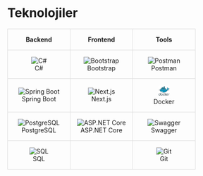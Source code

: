 <!DOCTYPE html>
<html lang="en">
<head>
  <meta charset="UTF-8">
  <meta name="viewport" content="width=device-width, initial-scale=1.0">
  <title>Teknolojiler</title>
  <style>
    table {
      width: 100%;
      border-collapse: collapse;
    }
    th, td {
      padding: 15px;
      text-align: center;
      border: 1px solid #ddd;
    }
    img {
      width: 25px; /* Görselleri küçültüyoruz */
      height: auto;
    }
    td {
      width: 33.33%;
    }
  </style>
</head>
<body>

  <h1>Teknolojiler</h1>

  <table>
    <tr>
      <th>Backend</th>
      <th>Frontend</th>
      <th>Tools</th>
    </tr>
    <tr>
      <td align="center">
        <img src="https://upload.wikimedia.org/wikipedia/commons/4/4f/Csharp_Logo.png" alt="C#" title="C#"><br>C#
      </td>
      <td align="center">
        <img src="https://upload.wikimedia.org/wikipedia/commons/b/b2/Bootstrap_logo.svg" alt="Bootstrap" title="Bootstrap"><br>Bootstrap
      </td>
      <td align="center">
        <img src="https://upload.wikimedia.org/wikipedia/commons/c/c2/Postman_%28software%29.png" alt="Postman" title="Postman"><br>Postman
      </td>
    </tr>
    <tr>
      <td align="center">
        <img src="https://upload.wikimedia.org/wikipedia/commons/4/44/Spring_Framework_Logo_2018.svg" alt="Spring Boot" title="Spring Boot"><br>Spring Boot
      </td>
      <td align="center">
        <img src="https://upload.wikimedia.org/wikipedia/commons/8/8e/Nextjs-logo.svg" alt="Next.js" title="Next.js"><br>Next.js
      </td>
      <td align="center">
        <img src="https://raw.githubusercontent.com/devicons/devicon/master/icons/docker/docker-original-wordmark.svg" alt="Docker" title="Docker"><br>Docker
      </td>
    </tr>
    <tr>
      <td align="center">
        <img src="https://upload.wikimedia.org/wikipedia/commons/2/29/Postgresql_elephant.svg" alt="PostgreSQL" title="PostgreSQL"><br>PostgreSQL
      </td>
      <td align="center">
        <img src="https://camo.githubusercontent.com/79aae297a713393da78a9f00798d4822034bfab803ee416989370bf9a8913bbc/68747470733a2f2f70726f66696c696e61746f722e7269736861762e6465762f736b696c6c732d6173736574732f646f746e6574636f72652e706e67" alt="ASP.NET Core" title="ASP.NET Core"><br>ASP.NET Core
      </td>
      <td align="center">
        <img src="https://upload.wikimedia.org/wikipedia/commons/a/ab/Swagger-logo.png" alt="Swagger" title="Swagger"><br>Swagger
      </td>
    </tr>
    <tr>
      <td align="center">
        <img src="https://upload.wikimedia.org/wikipedia/commons/8/87/Sql_data_base_with_logo.png" alt="SQL" title="SQL"><br>SQL
      </td>
      <td align="center"></td>
      <td align="center">
        <img src="https://camo.githubusercontent.com/ff5301ef7472dbdf522b776167a8af8c326299fe8175e53f6b052bbcc04533e3/68747470733a2f2f7777772e766563746f726c6f676f2e7a6f6e652f6c6f676f732f6769742d73636d2f6769742d73636d2d69636f6e2e737667" alt="Git" title="Git"><br>Git
      </td>
    </tr>
  </table>

</body>
</html>

